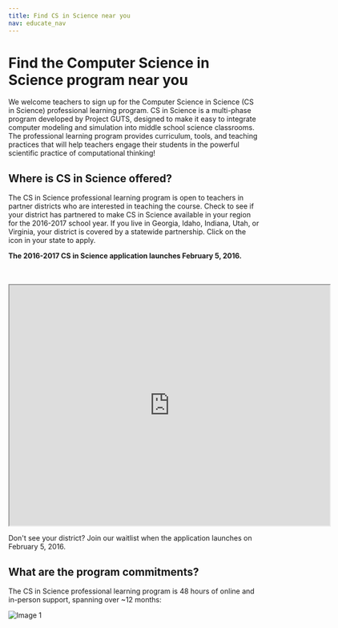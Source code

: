 ```yaml
---
title: Find CS in Science near you
nav: educate_nav
---
```

# Find the Computer Science in Science program near you
We welcome teachers to sign up for the Computer Science in Science (CS in Science) professional learning program. CS in Science is a multi-phase program developed by Project GUTS, designed to make it easy to integrate computer modeling and simulation into middle school science classrooms. The professional learning program provides curriculum, tools, and teaching practices that will help teachers engage their students in the powerful scientific practice of computational thinking! 

## Where is CS in Science offered?

The CS in Science professional learning program is open to teachers in partner districts who are interested in teaching the course. Check to see if your district has partnered to make CS in Science available in your region for the 2016-2017 school year. If you live in Georgia, Idaho, Indiana, Utah, or Virginia, your district is covered by a statewide partnership. Click on the icon in your state to apply.



**The 2016-2017 CS in Science application launches February 5, 2016.** 

<br/> 
<br/>
<iframe src="https://www.google.com/maps/d/u/0/embed?mid=z3jxShb6X1IM.kdVjzfolISDw" width="640" height="480"></iframe>

Don't see your district? Join our waitlist when the application launches on February 5, 2016. 

## What are the program commitments?
The CS in Science professional learning program is 48 hours of online and in-person support, spanning over ~12 months:

![Image 1](/images//fit-700/timeline-ms-plc.png)

